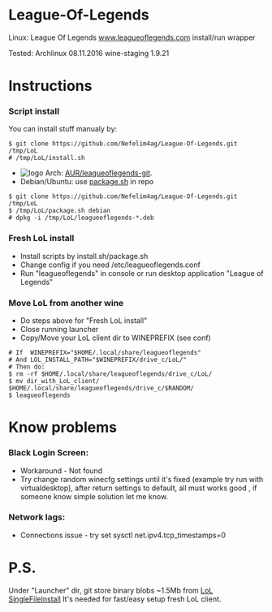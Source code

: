 # League-Of-Legends
Linux: League Of Legends www.leagueoflegends.com install/run wrapper

Tested: Archlinux 08.11.2016 wine-staging 1.9.21

# Instructions
### Script install
You can install stuff manualy by:
```
$ git clone https://github.com/Nefelim4ag/League-Of-Legends.git /tmp/LoL
# /tmp/LoL/install.sh
```
* ![logo](http://www.monitorix.org/imgs/archlinux.png "arch logo") Arch: [AUR/leagueoflegends-git](https://aur.archlinux.org/packages/leagueoflegends-git).
* Debian/Ubuntu: use [package.sh](https://raw.githubusercontent.com/Nefelim4ag/League-Of-Legends/master/package.sh) in repo

```
$ git clone https://github.com/Nefelim4ag/League-Of-Legends.git /tmp/LoL
$ /tmp/LoL/package.sh debian
# dpkg -i /tmp/LoL/leagueoflegends-*.deb
```

### Fresh LoL install
- Install scripts by install.sh/package.sh
- Change config if you need /etc/leagueoflegends.conf
- Run "leagueoflegends" in console or run desktop application "League of Legends"

### Move LoL from another wine
- Do steps above for "Fresh LoL install"
- Close running launcher
- Copy/Move your LoL client dir to WINEPREFIX (see conf)
```
# If  WINEPREFIX="$HOME/.local/share/leagueoflegends"
# And LOL_INSTALL_PATH="$WINEPREFIX/drive_c/LoL/"
# Then do:
$ rm -rf $HOME/.local/share/leagueoflegends/drive_c/LoL/
$ mv dir_with_LoL_client/ $HOME/.local/share/leagueoflegends/drive_c/$RANDOM/
$ leagueoflegends
```

# Know problems

### Black Login Screen:
- Workaround - Not found
- Try change random winecfg settings until it's fixed (example try run with virtualdesktop), after return settings to default, all must works good , if someone know simple solution let me know.

### Network lags:
- Connections issue - try set sysctl net.ipv4.tcp_timestamps=0

# P.S.
Under "Launcher" dir, git store binary blobs ~1.5Mb from [LoL SingleFileInstall](http://l3cdn.riotgames.com/Installer/SingleFileInstall/LeagueOfLegendsBaseEUW.exe)
It's needed for fast/easy setup fresh LoL client.

